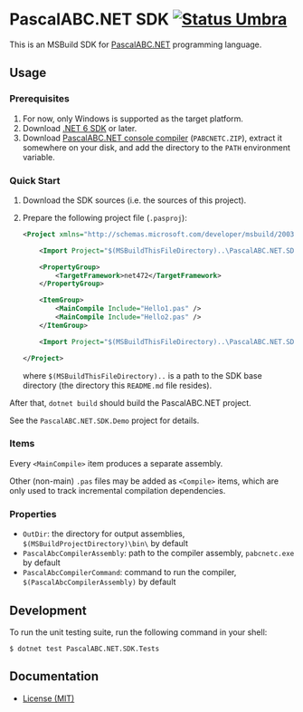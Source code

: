 PascalABC.NET SDK [![Status Umbra][status-umbra]][andivionian-status-classifier]
======

This is an MSBuild SDK for [PascalABC.NET][pascalabc.net] programming language.

Usage
-----

### Prerequisites

1. For now, only Windows is supported as the target platform.
2. Download [.NET 6 SDK][dotnet.sdk] or later.
3. Download [PascalABC.NET console compiler][pascalabc.net.downloads] (`PABCNETC.ZIP`), extract it somewhere on your disk, and add the directory to the `PATH` environment variable.

### Quick Start

1. Download the SDK sources (i.e. the sources of this project).
2. Prepare the following project file (`.pasproj`):

   ```xml
   <Project xmlns="http://schemas.microsoft.com/developer/msbuild/2003" ToolsVersion="Current">

       <Import Project="$(MSBuildThisFileDirectory)..\PascalABC.NET.SDK\Sdk\Sdk.props" />

       <PropertyGroup>
           <TargetFramework>net472</TargetFramework>
       </PropertyGroup>

       <ItemGroup>
           <MainCompile Include="Hello1.pas" />
           <MainCompile Include="Hello2.pas" />
       </ItemGroup>

       <Import Project="$(MSBuildThisFileDirectory)..\PascalABC.NET.SDK\Sdk\Sdk.targets" />

   </Project>
   ```

   where `$(MSBuildThisFileDirectory)..` is a path to the SDK base directory (the directory this `README.md` file resides).

After that, `dotnet build` should build the PascalABC.NET project.

See the `PascalABC.NET.SDK.Demo` project for details.

### Items

Every `<MainCompile>` item produces a separate assembly.

Other (non-main) `.pas` files may be added as `<Compile>` items, which are only used to track incremental compilation dependencies.

### Properties

- `OutDir`: the directory for output assemblies, `$(MSBuildProjectDirectory)\bin\` by default
- `PascalAbcCompilerAssembly`: path to the compiler assembly, `pabcnetc.exe` by default
- `PascalAbcCompilerCommand`: command to run the compiler, `$(PascalAbcCompilerAssembly)` by default

Development
-----------

To run the unit testing suite, run the following command in your shell:

```console
$ dotnet test PascalABC.NET.SDK.Tests
```

Documentation
-------------

- [License (MIT)][docs.license]

[andivionian-status-classifier]: https://github.com/ForNeVeR/andivionian-status-classifier#status-umbra-
[docs.license]: LICENSE.md
[dotnet.sdk]: https://dotnet.microsoft.com/en-us/download
[pascalabc.net.downloads]: http://pascalabc.net/en/download
[pascalabc.net]: http://pascalabc.net/en/
[status-umbra]: https://img.shields.io/badge/status-umbra-red.svg
